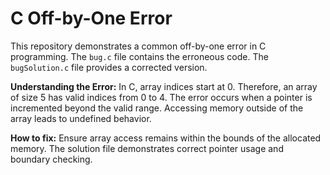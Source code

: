 # C Off-by-One Error
This repository demonstrates a common off-by-one error in C programming.  The `bug.c` file contains the erroneous code.  The `bugSolution.c` file provides a corrected version.

**Understanding the Error:**
In C, array indices start at 0. Therefore, an array of size 5 has valid indices from 0 to 4. The error occurs when a pointer is incremented beyond the valid range. Accessing memory outside of the array leads to undefined behavior.

**How to fix:**
Ensure array access remains within the bounds of the allocated memory. The solution file demonstrates correct pointer usage and boundary checking.